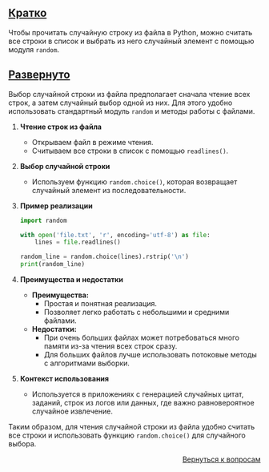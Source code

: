 ## <u>Кратко</u>

Чтобы прочитать случайную строку из файла в Python, можно считать все строки в список и выбрать из него случайный
элемент с помощью модуля `random`.

## <u>Развернуто</u>

Выбор случайной строки из файла предполагает сначала чтение всех строк, а затем случайный выбор одной из них. Для этого
удобно использовать стандартный модуль `random` и методы работы с файлами.

1. **Чтение строк из файла**
    - Открываем файл в режиме чтения.
    - Считываем все строки в список с помощью `readlines()`.

2. **Выбор случайной строки**
    - Используем функцию `random.choice()`, которая возвращает случайный элемент из последовательности.

3. **Пример реализации**
    ```python
    import random

    with open('file.txt', 'r', encoding='utf-8') as file:
        lines = file.readlines()

    random_line = random.choice(lines).rstrip('\n')
    print(random_line)
    ```

4. **Преимущества и недостатки**
    - **Преимущества:**
        - Простая и понятная реализация.
        - Позволяет легко работать с небольшими и средними файлами.
    - **Недостатки:**
        - При очень больших файлах может потребоваться много памяти из-за чтения всех строк сразу.
        - Для больших файлов лучше использовать потоковые методы с алгоритмами выборки.

5. **Контекст использования**
    - Используется в приложениях с генерацией случайных цитат, заданий, строк из логов или данных, где важно
      равновероятное случайное извлечение.

Таким образом, для чтения случайной строки из файла удобно считать все строки и использовать функцию `random.choice()`
для случайного выбора.

<div align="right">

[Вернуться к вопросам](../Вопросы.md)

</div>
